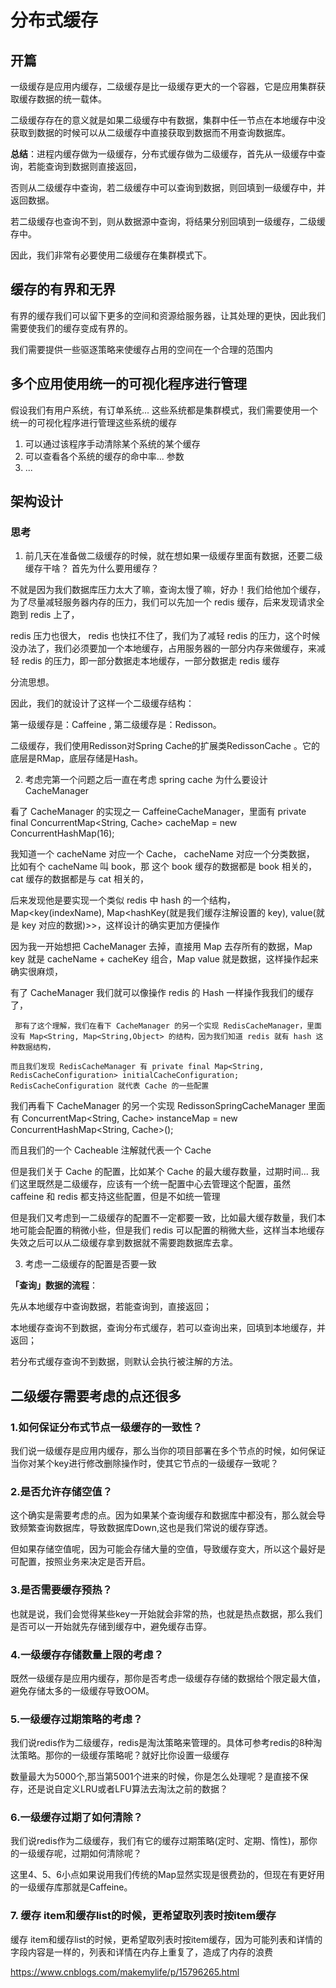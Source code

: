 # 分布式缓存

## 开篇

一级缓存是应用内缓存，二级缓存是比一级缓存更大的一个容器，它是应用集群获取缓存数据的统一载体。

二级缓存存在的意义就是如果二级缓存中有数据，集群中任一节点在本地缓存中没获取到数据的时候可以从二级缓存中直接获取到数据而不用查询数据库。

**总结**：进程内缓存做为一级缓存，分布式缓存做为二级缓存，首先从一级缓存中查询，若能查询到数据则直接返回，

否则从二级缓存中查询，若二级缓存中可以查询到数据，则回填到一级缓存中，并返回数据。

若二级缓存也查询不到，则从数据源中查询，将结果分别回填到一级缓存，二级缓存中。

因此，我们非常有必要使用二级缓存在集群模式下。

## 缓存的有界和无界

有界的缓存我们可以留下更多的空间和资源给服务器，让其处理的更快，因此我们需要使我们的缓存变成有界的。

我们需要提供一些驱逐策略来使缓存占用的空间在一个合理的范围内

## 多个应用使用统一的可视化程序进行管理

假设我们有用户系统，有订单系统... 这些系统都是集群模式，我们需要使用一个统一的可视化程序进行管理这些系统的缓存

1. 可以通过该程序手动清除某个系统的某个缓存
2. 可以查看各个系统的缓存的命中率... 参数
3. ...

## 架构设计

### 思考

1. 前几天在准备做二级缓存的时候，就在想如果一级缓存里面有数据，还要二级缓存干啥？ 首先为什么要用缓存？

不就是因为我们数据库压力太大了嘛，查询太慢了嘛，好办！我们给他加个缓存，为了尽量减轻服务器内存的压力，我们可以先加一个 redis 缓存，后来发现请求全跑到 redis 上了，

redis 压力也很大， redis 也快扛不住了，我们为了减轻 redis 的压力，这个时候没办法了，我们必须要加一个本地缓存，占用服务器的一部分内存来做缓存，来减轻 redis 的压力，即一部分数据走本地缓存，一部分数据走 redis 缓存

分流思想。

因此，我们的就设计了这样一个二级缓存结构： 

第一级缓存是：Caffeine , 第二级缓存是：Redisson。

二级缓存，我们使用Redisson对Spring Cache的扩展类RedissonCache 。它的底层是RMap，底层存储是Hash。

2. 考虑完第一个问题之后一直在考虑 spring cache 为什么要设计 CacheManager

看了 CacheManager 的实现之一 CaffeineCacheManager，里面有 private final ConcurrentMap<String, Cache> cacheMap = new ConcurrentHashMap(16);

我知道一个 cacheName 对应一个 Cache， cacheName 对应一个分类数据， 比如有个 cacheName 叫 book，那 这个 book 缓存的数据都是 book 相关的，cat 缓存的数据都是与 cat 相关的，

后来发现他是要实现一个类似 redis 中 hash 的一个结构，Map<key(indexName), Map<hashKey(就是我们缓存注解设置的 key), value(就是 key 对应的数据)>>，这样设计的确实更加方便操作

因为我一开始想把 CacheManager 去掉，直接用 Map 去存所有的数据，Map key 就是 cacheName + cacheKey 组合，Map value 就是数据，这样操作起来确实很麻烦，

有了 CacheManager 我们就可以像操作 redis 的 Hash 一样操作我我们的缓存了，

     那有了这个理解，我们在看下 CacheManager 的另一个实现 RedisCacheManager，里面没有 Map<String, Map<String,Object> 的结构，因为我们知道 redis 就有 hash 这种数据结构，

    而且我们发现 RedisCacheManager 有 private final Map<String, RedisCacheConfiguration> initialCacheConfiguration; RedisCacheConfiguration 就代表 Cache 的一些配置

我们再看下 CacheManager 的另一个实现 RedissonSpringCacheManager 里面有 ConcurrentMap<String, Cache> instanceMap = new ConcurrentHashMap<String, Cache>(); 

而且我们的一个 Cacheable 注解就代表一个 Cache

但是我们关于 Cache 的配置，比如某个 Cache 的最大缓存数量，过期时间... 我们这里既然是二级缓存，应该有一个统一配置中心去管理这个配置，虽然 caffeine 和 redis 都支持这些配置，但是不如统一管理

但是我们又考虑到一二级缓存的配置不一定都要一致，比如最大缓存数量，我们本地可能会配置的稍微小些，但是我们 redis 可以配置的稍微大些，这样当本地缓存失效之后可以从二级缓存拿到数据就不需要跑数据库去拿。

3. 考虑一二级缓存的配置是否要一致


**「查询」数据的流程**：

先从本地缓存中查询数据，若能查询到，直接返回；

本地缓存查询不到数据，查询分布式缓存，若可以查询出来，回填到本地缓存，并返回；

若分布式缓存查询不到数据，则默认会执行被注解的方法。


## 二级缓存需要考虑的点还很多

### 1.如何保证分布式节点一级缓存的一致性？

我们说一级缓存是应用内缓存，那么当你的项目部署在多个节点的时候，如何保证当你对某个key进行修改删除操作时，使其它节点的一级缓存一致呢？

### 2.是否允许存储空值？

这个确实是需要考虑的点。因为如果某个查询缓存和数据库中都没有，那么就会导致频繁查询数据库，导致数据库Down,这也是我们常说的缓存穿透。

但如果存储空值呢，因为可能会存储大量的空值，导致缓存变大，所以这个最好是可配置，按照业务来决定是否开启。

### 3.是否需要缓存预热？

也就是说，我们会觉得某些key一开始就会非常的热，也就是热点数据，那么我们是否可以一开始就先存储到缓存中，避免缓存击穿。

### 4.一级缓存存储数量上限的考虑？

既然一级缓存是应用内缓存，那你是否考虑一级缓存存储的数据给个限定最大值，避免存储太多的一级缓存导致OOM。

### 5.一级缓存过期策略的考虑？

我们说redis作为二级缓存，redis是淘汰策略来管理的。具体可参考redis的8种淘汰策略。那你的一级缓存策略呢？就好比你设置一级缓存

数量最大为5000个,那当第5001个进来的时候，你是怎么处理呢？是直接不保存，还是说自定义LRU或者LFU算法去淘汰之前的数据？

### 6.一级缓存过期了如何清除？

我们说redis作为二级缓存，我们有它的缓存过期策略(定时、定期、惰性)，那你的一级缓存呢，过期如何清除呢？

这里4、5、6小点如果说用我们传统的Map显然实现是很费劲的，但现在有更好用的一级缓存库那就是Caffeine。

### 7. 缓存 item和缓存list的时候，更希望取列表时按item缓存

缓存 item和缓存list的时候，更希望取列表时按item缓存，因为可能列表和详情的字段内容是一样的，列表和详情在内存上重复了，造成了内存的浪费


https://www.cnblogs.com/makemylife/p/15796265.html








































